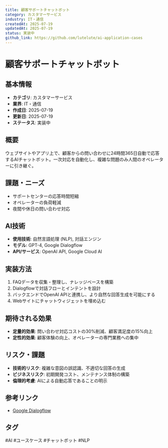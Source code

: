 ```yaml
---
title: 顧客サポートチャットボット
category: カスタマーサービス
industry: IT・通信
createdAt: 2025-07-19
updatedAt: 2025-07-19
status: 実装中
github_link: https://github.com/lutelute/ai-application-cases
---
```


# 顧客サポートチャットボット

## 基本情報
- **カテゴリ**: カスタマーサービス
- **業界**: IT・通信
- **作成日**: 2025-07-19
- **更新日**: 2025-07-19
- **ステータス**: 実装中

## 概要
ウェブサイトやアプリ上で、顧客からの問い合わせに24時間365日自動で応答するAIチャットボット。一次対応を自動化し、複雑な問題のみ人間のオペレーターに引き継ぐ。

## 課題・ニーズ
- サポートセンターの応答時間短縮
- オペレーターの負荷軽減
- 夜間や休日の問い合わせ対応

## AI技術
- **使用技術**: 自然言語処理 (NLP), 対話エンジン
- **モデル**: GPT-4, Google Dialogflow
- **API/サービス**: OpenAI API, Google Cloud AI

## 実装方法
1. FAQデータを収集・整理し、ナレッジベースを構築
2. Dialogflowで対話フローとインテントを設計
3. バックエンドでOpenAI APIと連携し、より自然な回答生成を可能にする
4. Webサイトにチャットウィジェットを埋め込む

## 期待される効果
- **定量的効果**: 問い合わせ対応コストの30%削減、顧客満足度の15%向上
- **定性的効果**: 顧客体験の向上、オペレーターの専門業務への集中

## リスク・課題
- **技術的リスク**: 複雑な意図の誤認識、不適切な回答の生成
- **ビジネスリスク**: 初期開発コスト、メンテナンス体制の構築
- **倫理的考慮**: AIによる自動応答であることの明示

## 参考リンク
- [Google Dialogflow](https://cloud.google.com/dialogflow)

## タグ
#AI #ユースケース #チャットボット #NLP

